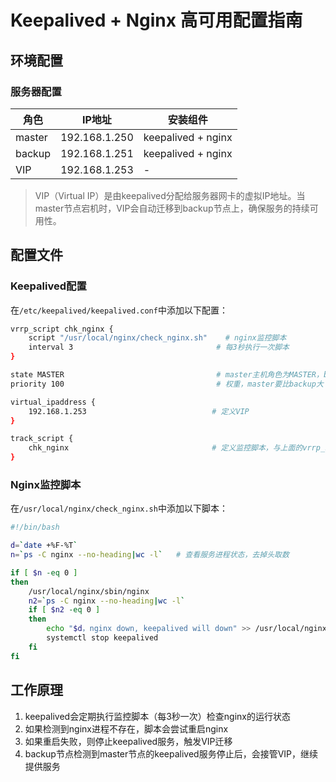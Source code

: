 # Keepalived + Nginx 高可用配置指南

## 环境配置

### 服务器配置

| 角色 | IP地址 | 安装组件 |
|------|--------|----------|
| master | 192.168.1.250 | keepalived + nginx |
| backup | 192.168.1.251 | keepalived + nginx |
| VIP | 192.168.1.253 | - |

> VIP（Virtual IP）是由keepalived分配给服务器网卡的虚拟IP地址。当master节点宕机时，VIP会自动迁移到backup节点上，确保服务的持续可用性。

## 配置文件

### Keepalived配置

在`/etc/keepalived/keepalived.conf`中添加以下配置：

```bash
vrrp_script chk_nginx {
    script "/usr/local/nginx/check_nginx.sh"    # nginx监控脚本
    interval 3                                # 每3秒执行一次脚本
}

state MASTER                                  # master主机角色为MASTER，backup主机角色为BACKUP
priority 100                                  # 权重，master要比backup大

virtual_ipaddress {
    192.168.1.253                            # 定义VIP
}

track_script {
    chk_nginx                                # 定义监控脚本，与上面的vrrp_script保持一致
}
```

### Nginx监控脚本

在`/usr/local/nginx/check_nginx.sh`中添加以下脚本：

```bash
#!/bin/bash

d=`date +%F-%T`
n=`ps -C nginx --no-heading|wc -l`   # 查看服务进程状态，去掉头取数

if [ $n -eq 0 ]
then
    /usr/local/nginx/sbin/nginx
    n2=`ps -C nginx --no-heading|wc -l`
    if [ $n2 -eq 0 ]
    then
        echo "$d，nginx down, keepalived will down" >> /usr/local/nginx/chech_nginx.log
        systemctl stop keepalived
    fi
fi
```

## 工作原理

1. keepalived会定期执行监控脚本（每3秒一次）检查nginx的运行状态
2. 如果检测到nginx进程不存在，脚本会尝试重启nginx
3. 如果重启失败，则停止keepalived服务，触发VIP迁移
4. backup节点检测到master节点的keepalived服务停止后，会接管VIP，继续提供服务
